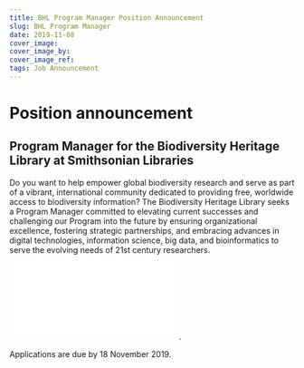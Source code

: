 ```yaml
---
title: BHL Program Manager Position Announcement
slug: BHL Program Manager
date: 2019-11-08
cover_image: 
cover_image_by: 
cover_image_ref: 
tags: Job Announcement
---
```


# Position announcement
## Program Manager for the Biodiversity Heritage Library at Smithsonian Libraries

Do you want to help empower global biodiversity research and serve as part of a vibrant, international
community dedicated to providing free, worldwide access to biodiversity information? The Biodiversity
Heritage Library seeks a Program Manager committed to elevating current successes and challenging our
Program into the future by ensuring organizational excellence, fostering strategic partnerships, and
embracing advances in digital technologies, information science, big data, and bioinformatics to serve the
evolving needs of 21st century researchers.  ![Read more]({static}BHL_Program_Manager_Position_Announcement.pdf).

Applications are due by 18 November 2019.
